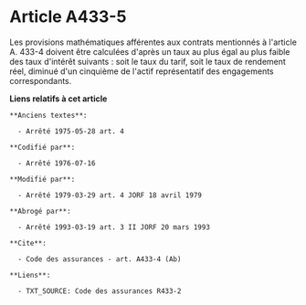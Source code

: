 # Article A433-5

Les provisions mathématiques afférentes aux contrats mentionnés à l'article A. 433-4 doivent être calculées d'après un taux
au plus égal au plus faible des taux d'intérêt suivants : soit le taux du tarif, soit le taux de rendement réel, diminué d'un
cinquième de l'actif représentatif des engagements correspondants.

**Liens relatifs à cet article**

	**Anciens textes**:

	  - Arrêté 1975-05-28 art. 4

	**Codifié par**:

	  - Arrêté 1976-07-16

	**Modifié par**:

	  - Arrêté 1979-03-29 art. 4 JORF 18 avril 1979

	**Abrogé par**:

	  - Arrêté 1993-03-19 art. 3 II JORF 20 mars 1993

	**Cite**:

	  - Code des assurances - art. A433-4 (Ab)

	**Liens**:

	  - TXT_SOURCE: Code des assurances R433-2

